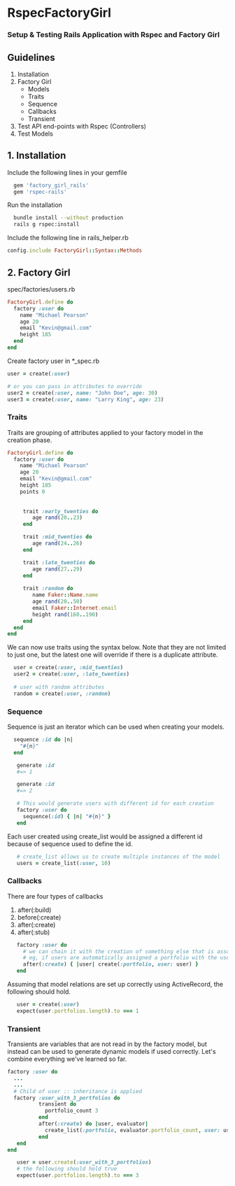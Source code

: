 # RspecFactoryGirl

### Setup & Testing Rails Application with Rspec and Factory Girl

## Guidelines

1. Installation
2. Factory Girl 
    * Models
    * Traits
    * Sequence
    * Callbacks
    * Transient
3. Test API end-points with Rspec (Controllers)
4. Test Models


## 1. Installation

Include the following lines in your gemfile
```ruby
  gem 'factory_girl_rails'
  gem 'rspec-rails'
```
Run the installation
```bash
  bundle install --without production
  rails g rspec:install
```
Include the following line in rails_helper.rb 
```ruby
config.include FactoryGirl::Syntax::Methods
```

## 2. Factory Girl

spec/factories/users.rb
```ruby
FactoryGirl.define do
  factory :user do
    name "Michael Pearson"
    age 20
    email "Kevin@gmail.com"
    height 185
  end
end
```
Create factory user in *_spec.rb
```ruby
user = create(:user)

# or you can pass in attributes to override 
user2 = create(:user, name: "John Doe", age: 30)
user3 = create(:user, name: "Larry King", age: 23)
```

### Traits
Traits are grouping of attributes applied to your factory model in the creation phase.

```ruby
FactoryGirl.define do
  factory :user do
    name "Michael Pearson"
    age 20
    email "Kevin@gmail.com"
    height 185
    points 0
    
  
     trait :early_twenties do
        age rand(20..23)
     end

     trait :mid_twenties do
        age rand(24..26)
     end

     trait :late_twenties do
        age rand(27..29)
     end
     
     trait :random do
        name Faker::Name.name
        age rand(20..50)
        email Faker::Internet.email
        height rand(160..190)
     end
  end
end
```
We can now use traits using the syntax below. Note that they are not limited to just one, but the latest one will override if there 
is a duplicate attribute.

```ruby
  user = create(:user, :mid_twenties)
  user2 = create(:user, :late_twenties)
  
  # user with random attributes
  random = create(:user, :random)
```

### Sequence
Sequence is just an iterator which can be used when creating your models.

```ruby
  sequence :id do |n|
    "#{n}"
  end

   generate :id
   #=> 1

   generate :id
   #=> 2

   # This would generate users with different id for each creation
   factory :user do 
     sequence(:id) { |n| "#{n}" }
   end 
```
Each user created using create_list would be assigned a different id because of sequence used to define the id.
```ruby
   # create_list allows us to create multiple instances of the model
   users = create_list(:user, 10)
```

### Callbacks
There are four types of callbacks
   1. after(:build)
   2. before(:create)
   3. after(:create)
   4. after(:stub) 
   
```ruby
   factory :user do
     # we can chain it with the creation of something else that is associated with the user
     # eg, if users are automatically assigned a portfolio with the user_id
     after(:create) { |user| create(:portfolio, user: user) }
   end
```
Assuming that model relations are set up correctly using ActiveRecord, the following should hold.
```ruby
   user = create(:user)
   expect(user.portfolios.length).to === 1
```

### Transient
Transients are variables that are not read in by the factory model, but instead can be used to generate dynamic models if used correctly.
Let's combine everything we've learned so far.

```ruby
factory :user do
  ...
  ...
  # Child of user :: inheritance is applied
  factory :user_with_3_portfolios do   
          transient do
            portfolio_count 3
          end
          after(:create) do |user, evaluator|
            create_list(:portfolio, evaluator.portfolio_count, user: user)
          end
   end
end
```

```ruby
   user = user.create(:user_with_3_portfolios)
   # the following should hold true
   expect(user.portfolios.length).to === 3  
```





